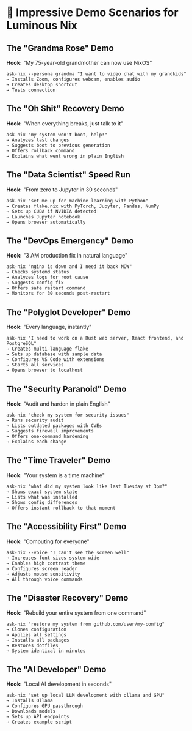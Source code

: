 # 🌟 Impressive Demo Scenarios for Luminous Nix

## The "Grandma Rose" Demo
**Hook:** "My 75-year-old grandmother can now use NixOS"
```
ask-nix --persona grandma "I want to video chat with my grandkids"
→ Installs Zoom, configures webcam, enables audio
→ Creates desktop shortcut
→ Tests connection
```

## The "Oh Shit" Recovery Demo
**Hook:** "When everything breaks, just talk to it"
```
ask-nix "my system won't boot, help!"
→ Analyzes last changes
→ Suggests boot to previous generation
→ Offers rollback command
→ Explains what went wrong in plain English
```

## The "Data Scientist" Speed Run
**Hook:** "From zero to Jupyter in 30 seconds"
```
ask-nix "set me up for machine learning with Python"
→ Creates flake.nix with PyTorch, Jupyter, Pandas, NumPy
→ Sets up CUDA if NVIDIA detected
→ Launches Jupyter notebook
→ Opens browser automatically
```

## The "DevOps Emergency" Demo
**Hook:** "3 AM production fix in natural language"
```
ask-nix "nginx is down and I need it back NOW"
→ Checks systemd status
→ Analyzes logs for root cause
→ Suggests config fix
→ Offers safe restart command
→ Monitors for 30 seconds post-restart
```

## The "Polyglot Developer" Demo
**Hook:** "Every language, instantly"
```
ask-nix "I need to work on a Rust web server, React frontend, and PostgreSQL"
→ Creates multi-language flake
→ Sets up database with sample data
→ Configures VS Code with extensions
→ Starts all services
→ Opens browser to localhost
```

## The "Security Paranoid" Demo
**Hook:** "Audit and harden in plain English"
```
ask-nix "check my system for security issues"
→ Runs security audit
→ Lists outdated packages with CVEs
→ Suggests firewall improvements
→ Offers one-command hardening
→ Explains each change
```

## The "Time Traveler" Demo
**Hook:** "Your system is a time machine"
```
ask-nix "what did my system look like last Tuesday at 3pm?"
→ Shows exact system state
→ Lists what was installed
→ Shows config differences
→ Offers instant rollback to that moment
```

## The "Accessibility First" Demo
**Hook:** "Computing for everyone"
```
ask-nix --voice "I can't see the screen well"
→ Increases font sizes system-wide
→ Enables high contrast theme
→ Configures screen reader
→ Adjusts mouse sensitivity
→ All through voice commands
```

## The "Disaster Recovery" Demo
**Hook:** "Rebuild your entire system from one command"
```
ask-nix "restore my system from github.com/user/my-config"
→ Clones configuration
→ Applies all settings
→ Installs all packages
→ Restores dotfiles
→ System identical in minutes
```

## The "AI Developer" Demo
**Hook:** "Local AI development in seconds"
```
ask-nix "set up local LLM development with ollama and GPU"
→ Installs Ollama
→ Configures GPU passthrough
→ Downloads models
→ Sets up API endpoints
→ Creates example script
```